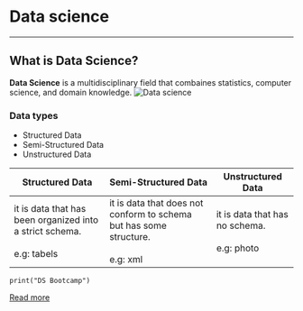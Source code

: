 # **Data  science**
---
## What is Data Science?
**Data Science** is a multidisciplinary field that combaines statistics, computer science, and domain knowledge.
![Data science](DS.png)

### Data types

* Structured Data
* Semi-Structured Data
* Unstructured Data

| **Structured Data** | **Semi-Structured Data** | **Unstructured Data** |
| ----------- | ----------- | ----------- |
| it is data that has been organized into a strict schema. <br /><br /> e.g: tabels | it is data that does not conform to schema but has some structure. <br /><br /> e.g: xml | it is data that has no schema. <br /> <br /> e.g: photo |

`print("DS Bootcamp")`

[Read more](https://github.com/Faris-ML/Day3-Lab3-Markdown)


